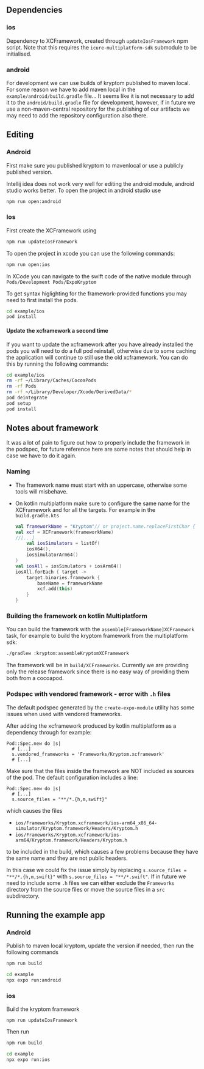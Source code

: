 ## Dependencies

### ios

Dependency to XCFramework, created through `updateIosFramework` npm script.
Note that this requires the `icure-multiplatform-sdk` submodule to be initialised.

### android

For development we can use builds of kryptom published to maven local. For some reason we have to add maven local in
the `example/android/build.gradle` file... It seems like it is not necessary to add it to the `android/build.gradle` 
file for development, however, if in future we use a non-maven-central repository for the publishing of our artifacts
we may need to add the repository configuration also there.

## Editing

### Android

First make sure you published kryptom to mavenlocal or use a publicly published version.

Intellij idea does not work very well for editing the android module, android studio works better. To open the project in android studio use 

```bash
npm run open:android
```

### Ios

First create the XCFramework using

```bash
npm run updateIosFramework
```

To open the project in xcode you can use the following commands:

```bash
npm run open:ios
```

In XCode you can navigate to the swift code of the native module through `Pods/Development Pods/ExpoKryptom`

To get syntax higlighting for the framework-provided functions you may need to first install the pods.

```bash
cd example/ios
pod install
```

#### Update the xcframework a second time

If you want to update the xcframework after you have already installed the pods  you will need to do a full pod reinstall, otherwise due to some caching the application will continue to still use the old xcframework. You can do this by running the following commands:

```bash
cd example/ios
rm -rf ~/Library/Caches/CocoaPods
rm -rf Pods
rm -rf ~/Library/Developer/Xcode/DerivedData/*
pod deintegrate
pod setup
pod install
```

## Notes about framework

It was a lot of pain to figure out how to properly include the framework in the podspec, for future reference here are some notes that should help in case we have to do it again.

### Naming

- The framework name must start with an uppercase, otherwise some tools will misbehave. 

- On kotlin multiplatform make sure to configure the same name for the XCFramework and for all the targets. For example in the `build.gradle.kts`
	```kotlin
	val frameworkName = "Kryptom"// or project.name.replaceFirstChar { it.uppercase() }
	val xcf = XCFramework(frameworkName)
	//[...]
		val iosSimulators = listOf(
		iosX64(),
		iosSimulatorArm64()
	)
	val iosAll = iosSimulators + iosArm64()
	iosAll.forEach { target ->
		target.binaries.framework {
			baseName = frameworkName
			xcf.add(this)
		}
	}
	```

### Building the framework on kotlin Multiplatform

You can build the framework with the `assemble[FrameworkName]XCFramework` task, for example to build the kryptom framework from the multiplatform sdk:

```bash
./gradlew :kryptom:assembleKryptomXCFramework   
```

The framework will be in `build/XCFrameworks`. Currently we are providing only the release framework since there is no easy way of providing them both from a cocoapod.

### Podspec with vendored framework - error with `.h` files

The default podspec generated by the `create-expo-module` utility has some issues when used with vendored frameworks.

After adding the xcframework produced by kotlin multiplatform as a dependency through for example:

```podspec
Pod::Spec.new do |s|
  # [...]
  s.vendored_frameworks = 'Frameworks/Kryptom.xcframework'
  # [...]
```

Make sure that the files inside the framework are NOT included as sources of the pod. The default configuration includes a line:

```podspec
Pod::Spec.new do |s|
  # [...]
  s.source_files = "**/*.{h,m,swift}"
```

which causes the files 
- `ios/Frameworks/Kryptom.xcframework/ios-arm64_x86_64-simulator/Kryptom.framework/Headers/Kryptom.h`
- `ios/Frameworks/Kryptom.xcframework/ios-arm64/Kryptom.framework/Headers/Kryptom.h`

to be included in the build, which causes a few problems because they have the same name and they are not public headers.

In this case we could fix the issue simply by replacing `s.source_files = "**/*.{h,m,swift}"` with `s.source_files = "**/*.swift"`. If in future we need to include some `.h` files we can either exclude the `Frameworks` directory from the source files or move the source files in a `src` subdirectory.


## Running the example app

### Android

Publish to maven local kryptom, update the version if needed, then run the following commands

```bash
npm run build
```
```bash
cd example
npx expo run:android
```

### ios

Build the kryptom framework

```
npm run updateIosFramework
```

Then run

```bash
npm run build
```
```bash
cd example
npx expo run:ios
```